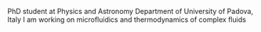 PhD student at Physics and Astronomy Department of University of Padova, Italy
I am working on microfluidics and thermodynamics of complex fluids
